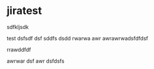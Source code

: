 # jiratest
sdfkljsdk

test
dsfsdf
dsf
sddfs
dsdd
rwarwa
awr
awrawrwadsfdfdsf

rrawddfdf

awrwar dsf
awr
dsfdsfs

